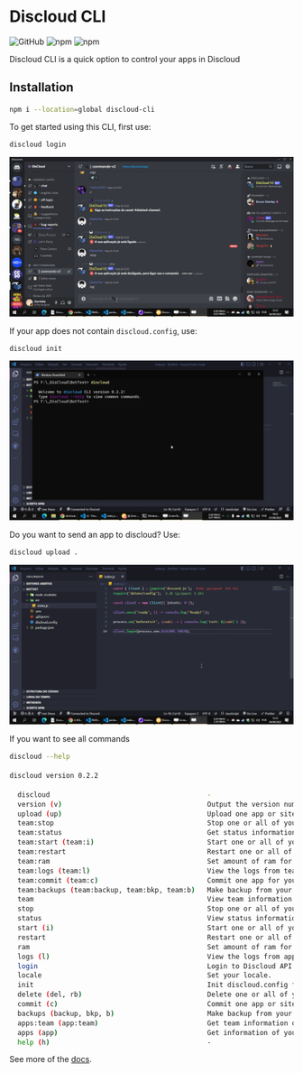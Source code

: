 # Discloud CLI

![GitHub](https://img.shields.io/github/license/discloud/cli)
![npm](https://img.shields.io/npm/dw/discloud-cli)
![npm](https://img.shields.io/npm/v/discloud-cli)

Discloud CLI is a quick option to control your apps in Discloud

## Installation

```sh
npm i --location=global discloud-cli
```

To get started using this CLI, first use:

```sh
discloud login
```

[![discloud-login](./assets/discloud-login.gif)](./docs/login.md)


If your app does not contain `discloud.config`, use:
```sh
discloud init
```

[![discloud-init](./assets/discloud-init.gif)](./docs/init.md)

Do you want to send an app to discloud? Use: 
```sh
discloud upload .
```
[![discloud-upload](./assets/discloud-upload.gif)](./docs/upload.md)

If you want to see all commands
```sh
discloud --help

discloud version 0.2.2

  discloud                                       -                                                    
  version (v)                                    Output the version number                            
  upload (up)                                    Upload one app or site to Discloud.                  
  team:stop                                      Stop one or all of your apps on Discloud.            
  team:status                                    Get status information of your team applications.    
  team:start (team:i)                            Start one or all of your apps on Discloud.           
  team:restart                                   Restart one or all of your apps on Discloud.         
  team:ram                                       Set amount of ram for an app of your team.           
  team:logs (team:l)                             View the logs from team application in Discloud.     
  team:commit (team:c)                           Commit one app for your team.                        
  team:backups (team:backup, team:bkp, team:b)   Make backup from your team applications in Discloud. 
  team                                           View team information.                               
  stop                                           Stop one or all of your apps on Discloud.            
  status                                         View status information of your applications.        
  start (i)                                      Start one or all of your apps on Discloud.           
  restart                                        Restart one or all of your apps on Discloud.         
  ram                                            Set amount of ram for your app.                      
  logs (l)                                       View the logs from application in Discloud.          
  login                                          Login to Discloud API.                               
  locale                                         Set your locale.                                     
  init                                           Init discloud.config file.                           
  delete (del, rb)                               Delete one or all of your apps on Discloud.          
  commit (c)                                     Commit one app or site to Discloud.                  
  backups (backup, bkp, b)                       Make backup from your applications in Discloud.      
  apps:team (app:team)                           Get team information of your applications.           
  apps (app)                                     Get information of your applications.                
  help (h)                                       -                                                    
```
See more of the [docs](https://discloud.github.io/cli/).
